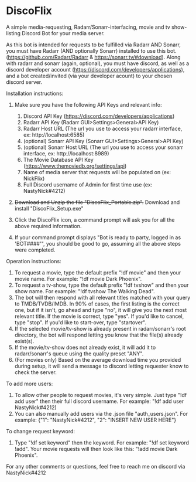 # DiscoFlix
A simple media-requesting, Radarr/Sonarr-interfacing, movie and tv show-listing Discord Bot for your media server. 

As this bot is intended for requests to be fulfilled via Radarr AND Sonarr, you must have Radarr (AND optionally Sonarr) installed to use this bot. (https://github.com/Radarr/Radarr & https://sonarr.tv/#download). Along with radarr and sonarr (again, optional), you must have discord, as well as a discord developer account (https://discord.com/developers/applications), and a bot created/invited (via your developer acount) to your chosen discord server.

Installation instructions:

1. Make sure you have the following API Keys and relevant info:
    1. Discord API Key (https://discord.com/developers/applications)
    2. Radarr API Key (Radarr GUI>Settings>General>API Key)
    3. Radarr Host URL (The url you use to access your radarr interface, ex: http://localhost:6585)
    2. (optional) Sonarr API Key (Sonarr GUI>Settings>General>API Key)
    3. (optional) Sonarr Host URL (The url you use to access your sonarr interface, ex: http://localhost:8989)
    5. The Movie Database API Key (https://www.themoviedb.org/settings/api)
    6. Name of media server that requests will be populated on (ex: NickFlix)
    7. Full Discord username of Admin for first time use (ex: NastyNick#4212)

4. ~~Download and Unzip the file "DiscoFlix_Portable.zip".~~ Download and install "DiscoFlix_Setup.exe"
5. Click the DiscoFlix icon, a command prompt will ask you for all the above required information.
6. If your command prompt displays "Bot is ready to party, logged in as 'BOT####'", you should be good to go, assuming all the above steps were completed. 

Operation instructions:

1. To request a movie, type the default prefix "!df movie" and then your movie name. For example: "!df movie Dark Phoenix".
2. To request a tv-show, type the default prefix "!df tvshow" and then your show name. For example: "!df tvshow The Walking Dead".
3. The bot will then respond with all relevant titles matched with your query to TMDB/TVDB/IMDB. In 90% of cases, the first listing is the correct one, but if it isn't, go ahead and type "no", it will give you the next most relevant title. If the movie is correct, type "yes". If you'd like to cancel, type "stop". If you'd like to start-over, type "startover".
4. If the selected movie/tv-show is already present in radarr/sonarr's root directory, the bot will respond letting you know that the file(s) already exist(s).
5. If the movie/tv-show does not already exist, it will add it to radarr/sonarr's queue using the quality preset "ANY". 
6. (For movies only) Based on the average download time you provided during setup, it will send a message to discord letting requester know to check the server. 

To add more users:

1. To allow other people to request movies, it's very simple. Just type "!df add user" then their full discord username. For example: "!df add user NastyNick#4212)
2. You can also manually add users via the .json file "auth_users.json". For example: {"1": "NastyNick#4212", "2": "INSERT NEW USER HERE"}

To change request keyword:

1. Type "!df set keyword" then the keyword. For example: "!df set keyword !add". Your movie requests will then look like this: "!add movie Dark Phoenix".

For any other comments or questions, feel free to reach me on discord via NastyNick#4212
